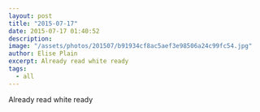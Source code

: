 ```yaml
---
layout: post
title: "2015-07-17"
date: 2015-07-17 01:40:52
description: 
image: "/assets/photos/201507/b91934cf8ac5aef3e98506a24c99fc54.jpg"
author: Elise Plain
excerpt: Already read white ready
tags: 
  - all
---
```


Already read white ready
<p></p>

